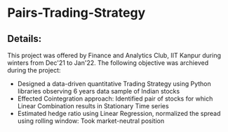 # Pairs-Trading-Strategy

## Details:

This project was offered by Finance and Analytics Club, IIT Kanpur during winters from Dec'21 to Jan'22. The following objective was archieved during the project:
- Designed a data-driven quantitative Trading Strategy using Python libraries observing 6 years data sample of Indian stocks
- Effected Cointegration approach: Identified pair of stocks for which Linear Combination results in Stationary Time series
- Estimated hedge ratio using Linear Regression, normalized the spread using rolling window: Took market-neutral position
